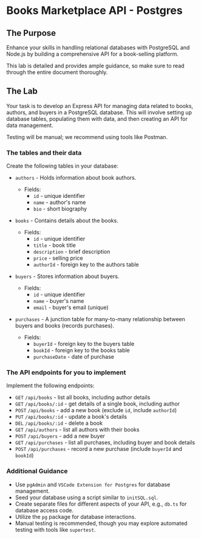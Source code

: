 # Books Marketplace API - Postgres

## The Purpose

Enhance your skills in handling relational databases with PostgreSQL and Node.js by building a comprehensive API for a book-selling platform.

This lab is detailed and provides ample guidance, so make sure to read through the entire document thoroughly.

## The Lab

Your task is to develop an Express API for managing data related to books, authors, and buyers in a PostgreSQL database. This will involve setting up database tables, populating them with data, and then creating an API for data management.

Testing will be manual; we recommend using tools like Postman.

### The tables and their data

Create the following tables in your database:

* `authors` - Holds information about book authors.
  * Fields:
    * `id` - unique identifier
    * `name` - author's name
    * `bio` - short biography

* `books` - Contains details about the books.
  * Fields:
    * `id` - unique identifier
    * `title` - book title
    * `description` - brief description
    * `price` - selling price
    * `authorId` - foreign key to the authors table

* `buyers` - Stores information about buyers.
  * Fields:
    * `id` - unique identifier
    * `name` - buyer's name
    * `email` - buyer's email (unique)

* `purchases` - A junction table for many-to-many relationship between buyers and books (records purchases).
  * Fields:
    * `buyerId` - foreign key to the buyers table
    * `bookId` - foreign key to the books table
    * `purchaseDate` - date of purchase

### The API endpoints for you to implement

Implement the following endpoints:

* `GET` `/api/books` - list all books, including author details
* `GET` `/api/books/:id` - get details of a single book, including author
* `POST` `/api/books` - add a new book (exclude `id`, include `authorId`)
* `PUT` `/api/books/:id` - update a book's details
* `DEL` `/api/books/:id` - delete a book
* `GET` `/api/authors` - list all authors with their books
* `POST` `/api/buyers` - add a new buyer
* `GET` `/api/purchases` - list all purchases, including buyer and book details
* `POST` `/api/purchases` - record a new purchase (include `buyerId` and `bookId`)

### Additional Guidance

* Use `pgAdmin` and `VSCode Extension for Postgres` for database management.
* Seed your database using a script similar to `initSQL.sql`.
* Create separate files for different aspects of your API, e.g., `db.ts` for database access code.
* Utilize the `pg` package for database interactions.
* Manual testing is recommended, though you may explore automated testing with tools like `supertest`.
